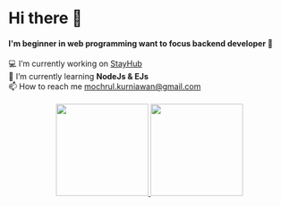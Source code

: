 <h1>Hi there 👋</h1>
<h4>I'm beginner in web programming want to focus backend developer 🤲</h4>
  💻 I’m currently working on <a href="https://github.com/mochammadsk/stayhub" target="blank">StayHub</a><br/>
  🔎 I’m currently learning <strong>NodeJs & EJs</strong><br/>
  📫 How to reach me <a href="mailto:mochrul.kurniawan@gmail.com" target="blank">mochrul.kurniawan@gmail.com</a><br/>
<br/>
<div align="center">
  <a href="https://github.com/mochammadsk/">
    <img height="165" src="https://github-readme-stats-eight-theta.vercel.app/api?username=mochammadsk&show_icons=true&theme=algolia&include_all_commits=true&count_private=true"/>
    <img height="165" src="https://github-readme-stats-eight-theta.vercel.app/api/top-langs/?username=mochammadsk&layout=compact&langs_count=8&theme=algolia"/>
  </a>
</div>
